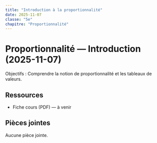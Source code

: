 ```yaml
---
title: "Introduction à la proportionnalité"
date: 2025-11-07
classe: "5e"
chapitre: "Proportionnalité"
---
```


# Proportionnalité — Introduction (2025-11-07)

Objectifs : Comprendre la notion de proportionnalité et les tableaux de valeurs.

## Ressources
- Fiche cours (PDF) — à venir

## Pièces jointes
Aucune pièce jointe.
